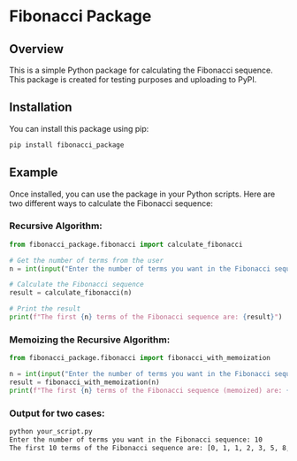 # Fibonacci Package

## Overview

This is a simple Python package for calculating the Fibonacci sequence. This package is created for testing purposes and uploading to PyPI.

## Installation

You can install this package using pip:

```bash
pip install fibonacci_package
```
## Example

Once installed, you can use the package in your Python scripts. Here are two different ways to calculate the Fibonacci sequence:

### Recursive Algorithm:
```python
from fibonacci_package.fibonacci import calculate_fibonacci

# Get the number of terms from the user
n = int(input("Enter the number of terms you want in the Fibonacci sequence: "))

# Calculate the Fibonacci sequence
result = calculate_fibonacci(n)

# Print the result
print(f"The first {n} terms of the Fibonacci sequence are: {result}")
```

### Memoizing the Recursive Algorithm:

```python
from fibonacci_package.fibonacci import fibonacci_with_memoization

n = int(input("Enter the number of terms you want in the Fibonacci sequence: "))
result = fibonacci_with_memoization(n)
print(f"The first {n} terms of the Fibonacci sequence (memoized) are: {result}")
```
### Output for two cases:
```bash
python your_script.py
Enter the number of terms you want in the Fibonacci sequence: 10
The first 10 terms of the Fibonacci sequence are: [0, 1, 1, 2, 3, 5, 8, 13, 21, 34]
```
